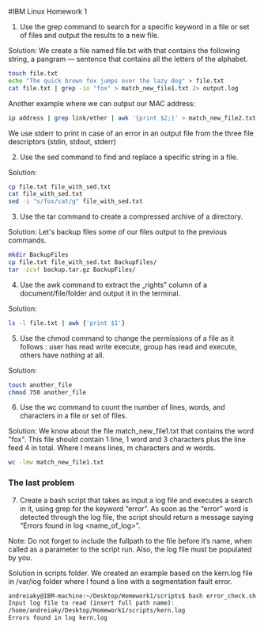 #IBM Linux Homework 1

1. Use the grep command to search for a specific keyword in a file or set of files and output the results to a new file.

Solution:
We create a file named file.txt with that contains the following string, a pangram — sentence that contains all the letters of the alphabet.

```bash
touch file.txt
echo "The quick brown fox jumps over the lazy dog" > file.txt
cat file.txt | grep -io "fox" > match_new_file1.txt 2> output.log
```

Another example where we can output our MAC address:

```bash
ip address | grep link/ether | awk '{print $2;}' > match_new_file2.txt 2> output.log
```
We use stderr to print in case of an error in an output file from the three file descriptors (stdin, stdout, stderr)

2. Use the sed command to find and replace a specific string in a file.

Solution:
```bash
cp file.txt file_with_sed.txt
cat file_with_sed.txt
sed -i "s/fox/cat/g" file_with_sed.txt
```

3. Use the tar command to create a compressed archive of a directory.

Solution:
Let's backup files some of our files output to the previous commands.
```bash
mkdir BackupFiles
cp file.txt file_with_sed.txt BackupFiles/
tar -zcvf backup.tar.gz BackupFiles/
```

4. Use the awk command to extract the „rights” column of a document/file/folder and output it in the terminal.

Solution:
```bash
ls -l file.txt | awk {'print $1'}
```

5. Use the chmod command to change the permissions of a file as it follows : user has read write execute, group has read and execute, others have nothing at all.

Solution:
```bash
touch another_file
chmod 750 another_file
```

6. Use the wc command to count the number of lines, words, and characters in a file or set of files.

Solution:
We know about the file match_new_file1.txt that contains the word "fox". This file should contain 1 line, 1 word and 3 characters plus the line feed 4 in total. Where l means lines, m characters and w words.

```bash
wc -lmw match_new_file1.txt
```

### The last problem

7. Create a bash script that takes as input a log file and executes a search in it, using grep for the keyword “error”. As soon as the “error” word is detected through the log file, the script should return a message saying “Errors found in log <name_of_log>”.

Note: Do not forget to include the fullpath to the file before it’s name, when called as a parameter to the script run. Also, the log file must be populated by you.

Solution in scripts folder. We created an example based on the kern.log file in /var/log folder where I found a line with a segmentation fault error.

```bash
andreiaky@IBM-machine:~/Desktop/Homework1/scripts$ bash error_check.sh 
Input log file to read (insert full path name): 
/home/andreiaky/Desktop/Homework1/scripts/kern.log
Errors found in log kern.log
```
